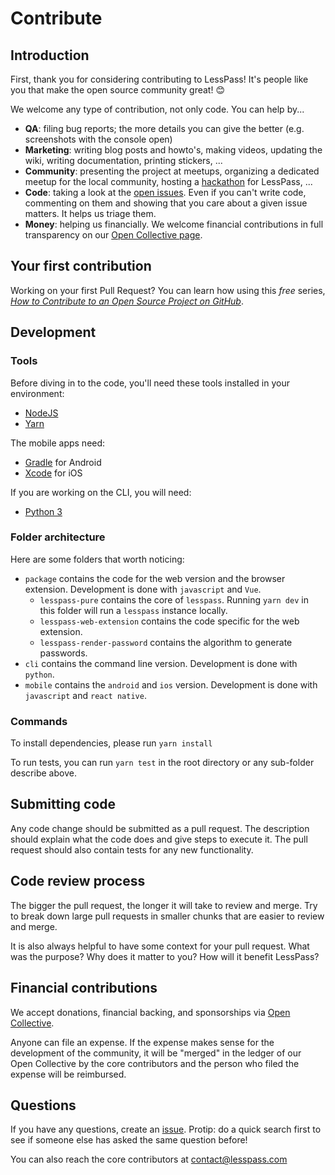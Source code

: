 # Contribute

## Introduction

First, thank you for considering contributing to LessPass! It's people like you that make the open source community great! 😊

We welcome any type of contribution, not only code. You can help by...

- **QA**: filing bug reports; the more details you can give the better (e.g. screenshots with the console open)
- **Marketing**: writing blog posts and howto's, making videos, updating the wiki, writing documentation, printing stickers, ...
- **Community**: presenting the project at meetups, organizing a dedicated meetup for the local community, hosting a [hackathon](https://en.wikipedia.org/wiki/Hackathon) for LessPass, ...
- **Code**: taking a look at the [open issues](issues). Even if you can't write code, commenting on them and showing that you care about a given issue matters. It helps us triage them.
- **Money**: helping us financially. We welcome financial contributions in full transparency on our [Open Collective page](https://opencollective.com/lesspass).

## Your first contribution

Working on your first Pull Request? You can learn how using this *free* series, [*How to Contribute to an Open Source Project on GitHub*](https://egghead.io/series/how-to-contribute-to-an-open-source-project-on-github).

## Development

### Tools

Before diving in to the code, you'll need these tools installed in your environment:

* [NodeJS](https://nodejs.org/)
* [Yarn](https://yarnpkg.com/)

The mobile apps need:

* [Gradle](https://developer.android.com/studio/build/) for Android
* [Xcode](https://developer.apple.com/xcode/) for iOS

If you are working on the CLI, you will need:

* [Python 3](https://www.python.org/)

### Folder architecture

Here are some folders that worth noticing:

* `package` contains the code for the web version and the browser extension. Development is done with `javascript` and `Vue`.
  * `lesspass-pure` contains the core of `lesspass`. Running `yarn dev` in this folder will run a `lesspass` instance locally.
  * `lesspass-web-extension` contains the code specific for the web extension.
  * `lesspass-render-password` contains the algorithm to generate passwords.
* `cli` contains the command line version. Development is done with `python`.
* `mobile` contains the `android` and `ios` version. Development is done with `javascript` and `react native`.

### Commands

To install dependencies, please run `yarn install`

To run tests, you can run `yarn test` in the root directory or any sub-folder describe above.

## Submitting code

Any code change should be submitted as a pull request. The description should explain what the code does and give steps to execute it. The pull request should also contain tests for any new functionality.

## Code review process

The bigger the pull request, the longer it will take to review and merge. Try to break down large pull requests in smaller chunks that are easier to review and merge.

It is also always helpful to have some context for your pull request. What was the purpose? Why does it matter to you? How will it benefit LessPass?

## Financial contributions

We accept donations, financial backing, and sponsorships via [Open Collective](https://opencollective.com/lesspass).

Anyone can file an expense. If the expense makes sense for the development of the community, it will be "merged" in the ledger of our Open Collective by the core contributors and the person who filed the expense will be reimbursed.

## Questions

If you have any questions, create an [issue](issue). Protip: do a quick search first to see if someone else has asked the same question before!

You can also reach the core contributors at contact@lesspass.com

<!-- This `CONTRIBUTING.md` is based on @nayafia's template https://github.com/nayafia/contributing-template -->

